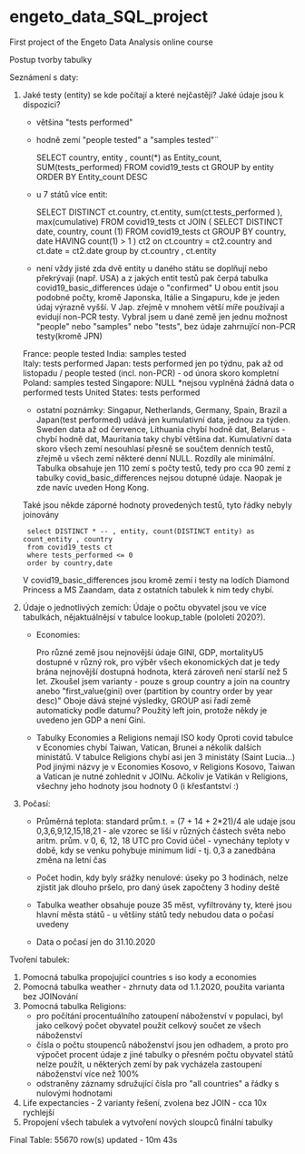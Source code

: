 # engeto_data_SQL_project
First project of the Engeto Data Analysis online course

Postup tvorby tabulky

Seznámení s daty:

1. Jaké testy (entity) se kde počítají a které nejčastěji? Jaké údaje jsou k dispozici?
	- většina "tests performed" 
	- hodně zemí "people tested" a "samples tested"¨

		SELECT country, entity , count(*) as Entity_count, SUM(tests_performed) 
		FROM covid19_tests ct 
		GROUP by entity 
		ORDER BY Entity_count DESC

	- u 7 států více entit:
	
		SELECT DISTINCT ct.country, ct.entity, sum(ct.tests_performed ), max(cumulative)
		FROM covid19_tests ct 
		JOIN (
		SELECT DISTINCT date, country, count (1) 
		FROM covid19_tests ct 
		GROUP BY country, date 
		HAVING count(1) > 1
		) ct2 on ct.country = ct2.country and ct.date = ct2.date
		group by ct.country , ct.entity 

	- není vždy jisté zda dvě entity u daného státu se doplňují nebo překrývají (např. USA)
	a z jakých entit testů pak čerpá tabulka covid19_basic_differences údaje o "confirmed"
	U obou entit jsou podobné počty, kromě Japonska, Itálie a Singapuru, kde je jeden údaj výrazně vyšší. V Jap. zřejmě v 	mnohem větší míře používají a evidují non-PCR testy.
	Vybral jsem u dané země jen jednu možnost "people" nebo "samples" nebo "tests", bez údaje zahrnující non-PCR testy(kromě JPN)

	France: people tested
	India: samples tested  
	Italy: tests performed
	Japan: tests performed jen po týdnu, pak až od listopadu / people tested (incl. non-PCR) - od února skoro kompletní
	Poland: samples tested
	Singapore: NULL	*nejsou vyplněná žádná data o performed tests
	United States: tests performed

	- ostatní poznámky:
	Singapur, Netherlands, Germany, Spain, Brazil a Japan(test performed) udává jen kumulativní data, jednou za týden.
	Sweden data až od července, Lithuania chybí hodně dat, Belarus - chybí hodně dat, Mauritania taky chybí většina dat.
	Kumulativní data skoro všech zemí nesouhlasí přesně se součtem denních testů, zřejmě u všech zemí některé denní NULL. Rozdíly ale minimální.
	Tabulka obsahuje jen 110 zemí s počty testů, tedy pro cca 90 zemí z tabulky covid_basic_differences nejsou dotupné údaje. Naopak je zde navíc uveden Hong Kong.
	
	Také jsou někde záporné hodnoty provedených testů, tyto řádky nebyly joinovány
	
		select DISTINCT * -- , entity, count(DISTINCT entity) as count_entity , country 
		from covid19_tests ct 
		where tests_performed <= 0
		order by country,date
	
	V covid19_basic_differences jsou kromě zemí i testy na lodích Diamond Princess a MS Zaandam, data z ostatních tabulek k nim tedy chybí.


2. Údaje o jednotlivých zemích:
	Údaje o počtu obyvatel jsou ve více tabulkách, nějaktuálnějsí v tabulce lookup_table (pololetí 2020?).

	- Economies:

		Pro různé země jsou nejnovější údaje GINI, GDP, mortalityU5 dostupné v různý rok, pro výběr všech ekonomických dat je tedy brána nejnovější dostupná hodnota, která zároveň není starší než 5 let.
			Zkoušel jsem varianty - pouze s group country a join na country anebo "first_value(gini) over (partition by country order by year desc)"
			Oboje dává stejné výsledky, GROUP asi řadí země automaticky podle datumu?
			Použitý left join, protože někdy je uvedeno jen GDP a není Gini.

	- Tabulky Economies a Religions nemají ISO kody
		Oproti covid tabulce v Economies chybí Taiwan, Vatican, Brunei a několik dalších ministátů.
		V tabulce Religions chybí asi jen 3 ministáty (Saint Lucia...)
		Pod jinými názvy je v Economies Kosovo, v Religions Kosovo, Taiwan a Vatican je nutné zohlednit v JOINu.
		Ačkoliv je Vatikán v Religions, všechny jeho hodnoty jsou hodnoty 0 (i křesťantství :)


3. Počasí:
	- Průměrná teplota:
		standard prům.t. = (7 + 14 + 2*21)/4  ale udaje jsou 0,3,6,9,12,15,18,21 - ale vzorec se liší v různých částech světa
		nebo aritm. prům. v 0, 6, 12, 18 UTC
		pro Covid účel - vynechány teploty v době, kdy se venku pohybuje minimum lidí - tj. 0,3 a zanedbána změna na letní čas
	
	- Počet hodin, kdy byly srážky nenulové:
		úseky po 3 hodinách, nelze zjistit jak dlouho pršelo, pro daný úsek započteny 3 hodiny deště

	- Tabulka weather obsahuje pouze 35 měst, vyfiltrovány ty, které jsou hlavní města států - u většiny států tedy nebudou data o počasí uvedeny
	- Data o počasí jen do 31.10.2020

Tvoření tabulek:

1. Pomocná tabulka propojující countries s iso kody a economies
2. Pomocná tabulka weather - zhrnuty data od 1.1.2020, použita varianta bez JOINování
3. Pomocná tabulka Religions:
	- pro počítání procentuálního zatoupení náboženství v populaci, byl jako celkový počet obyvatel použit celkový součet ze všech náboženství
	- čísla o počtu stoupenců náboženství jsou jen odhadem, a proto pro výpočet procent údaje z jiné tabulky o přesném počtu obyvatel států nelze použít, u některých zemí by pak vycházela zastoupení náboženství více než 100%
	- odstraněny záznamy sdružující čísla pro "all countries" a řádky s nulovými hodnotami
4. Life expectancies - 2 varianty řešení, zvolena bez JOIN - cca 10x rychlejší
5. Propojení všech tabulek a vytvoření nových sloupců finální tabulky

Final Table:
55670 row(s) updated - 10m 43s





